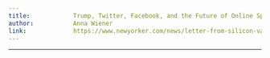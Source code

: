 ```yaml
---
title:            Trump, Twitter, Facebook, and the Future of Online Speech (2020)
author:           Anna Wiener
link:             https://www.newyorker.com/news/letter-from-silicon-valley/trump-twitter-facebook-and-the-future-of-online-speech
---
```

---
